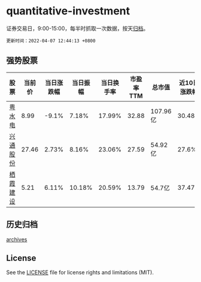 # quantitative-investment

证券交易日，9:00-15:00，每半时抓取一次数据，按天[归档](archives)。

`更新时间：2022-04-07 12:44:13 +0800`

## 强势股票

|股票|当前价|当日涨跌幅|当日振幅|当日换手率|市盈率TTM|总市值|近10日涨跌幅|
|----|----|----|----|----|----|----|----|
|[粤水电](https://xueqiu.com/S/SZ002060)|8.99|-9.1%|7.18%|17.99%|32.88|107.96亿|30.48%|
|[兴通股份](https://xueqiu.com/S/SH603209)|27.46|2.73%|8.16%|23.06%|27.59|54.92亿|27.6%|
|[栖霞建设](https://xueqiu.com/S/SH600533)|5.21|6.11%|10.18%|20.59%|13.79|54.7亿|37.47%|

## 历史归档

[archives](archives)

## License

See the [LICENSE](LICENSE) file for license rights and limitations (MIT).